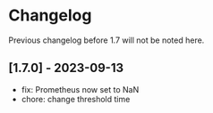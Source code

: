 # Changelog

Previous changelog before 1.7 will not be noted here.

## [1.7.0] - 2023-09-13

- fix: Prometheus now set to NaN
- chore: change threshold time
